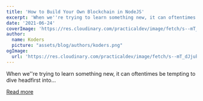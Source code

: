```yaml
---
title: 'How to Build Your Own Blockchain in NodeJS'
excerpt: 'When we''re trying to learn something new, it can oftentimes be tempting to dive headfirst into...'
date: '2021-06-24'
coverImage: 'https://res.cloudinary.com/practicaldev/image/fetch/s--mT_dJjuk--/c_imagga_scale,f_auto,fl_progressive,h_420,q_auto,w_1000/https://dev-to-uploads.s3.amazonaws.com/uploads/articles/0c1uk1ie9rifpgspyip1.png'
author:
  name: Koders
  picture: "assets/blog/authors/koders.png"
ogImage:
  url: 'https://res.cloudinary.com/practicaldev/image/fetch/s--mT_dJjuk--/c_imagga_scale,f_auto,fl_progressive,h_420,q_auto,w_1000/https://dev-to-uploads.s3.amazonaws.com/uploads/articles/0c1uk1ie9rifpgspyip1.png'
---
```


When we''re trying to learn something new, it can oftentimes be tempting to dive headfirst into...

[Read more](https://dev.to/codesphere/how-to-build-your-own-blockchain-in-nodejs-3ijh)

